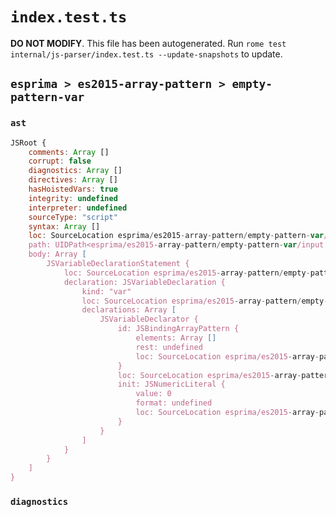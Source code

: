 # `index.test.ts`

**DO NOT MODIFY**. This file has been autogenerated. Run `rome test internal/js-parser/index.test.ts --update-snapshots` to update.

## `esprima > es2015-array-pattern > empty-pattern-var`

### `ast`

```javascript
JSRoot {
	comments: Array []
	corrupt: false
	diagnostics: Array []
	directives: Array []
	hasHoistedVars: true
	integrity: undefined
	interpreter: undefined
	sourceType: "script"
	syntax: Array []
	loc: SourceLocation esprima/es2015-array-pattern/empty-pattern-var/input.js 1:0-2:0
	path: UIDPath<esprima/es2015-array-pattern/empty-pattern-var/input.js>
	body: Array [
		JSVariableDeclarationStatement {
			loc: SourceLocation esprima/es2015-array-pattern/empty-pattern-var/input.js 1:0-1:11
			declaration: JSVariableDeclaration {
				kind: "var"
				loc: SourceLocation esprima/es2015-array-pattern/empty-pattern-var/input.js 1:0-1:11
				declarations: Array [
					JSVariableDeclarator {
						id: JSBindingArrayPattern {
							elements: Array []
							rest: undefined
							loc: SourceLocation esprima/es2015-array-pattern/empty-pattern-var/input.js 1:4-1:6
						}
						loc: SourceLocation esprima/es2015-array-pattern/empty-pattern-var/input.js 1:4-1:10
						init: JSNumericLiteral {
							value: 0
							format: undefined
							loc: SourceLocation esprima/es2015-array-pattern/empty-pattern-var/input.js 1:9-1:10
						}
					}
				]
			}
		}
	]
}
```

### `diagnostics`

```

```
